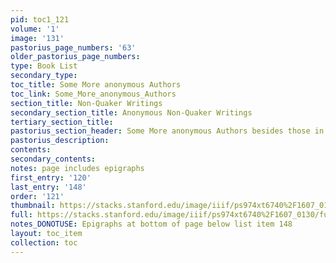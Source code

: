 ```yaml
---
pid: toc1_121
volume: '1'
image: '131'
pastorius_page_numbers: '63'
older_pastorius_page_numbers: 
type: Book List
secondary_type: 
toc_title: Some More anonymous Authors
toc_link: Some_More_anonymous_Authors
section_title: Non-Quaker Writings
secondary_section_title: Anonymous Non-Quaker Writings
tertiary_section_title: 
pastorius_section_header: Some More anonymous Authors besides those in [MISSING]
pastorius_description: 
contents: 
secondary_contents: 
notes: page includes epigraphs
first_entry: '120'
last_entry: '148'
order: '121'
thumbnail: https://stacks.stanford.edu/image/iiif/ps974xt6740%2F1607_0130/full/100,/0/default.jpg
full: https://stacks.stanford.edu/image/iiif/ps974xt6740%2F1607_0130/full/full/0/default.jpg
notes_DONOTUSE: Epigraphs at bottom of page below list item 148
layout: toc_item
collection: toc
---
```

